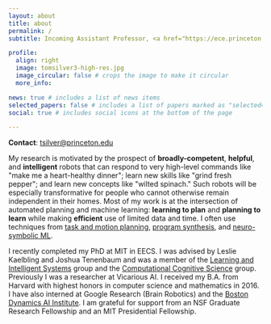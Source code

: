 ```yaml
---
layout: about
title: about
permalink: /
subtitle: Incoming Assistant Professor, <a href="https://ece.princeton.edu/people/tsilver">Princeton ECE</a>

profile:
  align: right
  image: tomsilver3-high-res.jpg
  image_circular: false # crops the image to make it circular
  more_info:

news: true # includes a list of news items
selected_papers: false # includes a list of papers marked as "selected={true}"
social: true # includes social icons at the bottom of the page

---
```

<b>Contact</b>: tsilver@princeton.edu

My research is motivated by the prospect of <b>broadly-competent</b>, <b>helpful</b>, and <b>intelligent</b> robots that can respond to very high-level commands like "make me a heart-healthy dinner"; learn new skills like "grind fresh pepper"; and learn new concepts like "wilted spinach." Such robots will be especially transformative for people who cannot otherwise remain independent in their homes. Most of my work is at the intersection of automated planning and machine learning: <b>learning to plan</b> and <b>planning to learn</b> while making <b>efficient</b> use of limited data and time. I often use techniques from <a href="https://arxiv.org/abs/2010.01083">task and motion planning</a>, <a href="https://arxiv.org/abs/1904.06317">program synthesis</a>, and <a href="https://arxiv.org/abs/2206.10680">neuro-symbolic ML</a>.

I recently completed my PhD at MIT in EECS. I was advised by Leslie Kaelbling and Joshua Tenenbaum and was a member of the <a href="https://lis.csail.mit.edu/">Learning and Intelligent Systems</a> group and the <a href="https://cocosci.mit.edu/">Computational Cognitive Science</a> group. Previously I was a researcher at Vicarious AI. I received my B.A. from Harvard with highest honors in computer science and mathematics in 2016. I have also interned at Google Research (Brain Robotics) and the <a href="https://theaiinstitute.com/">Boston Dynamics AI Institute</a>. I am grateful for support from an NSF Graduate Research Fellowship and an MIT Presidential Fellowship.
